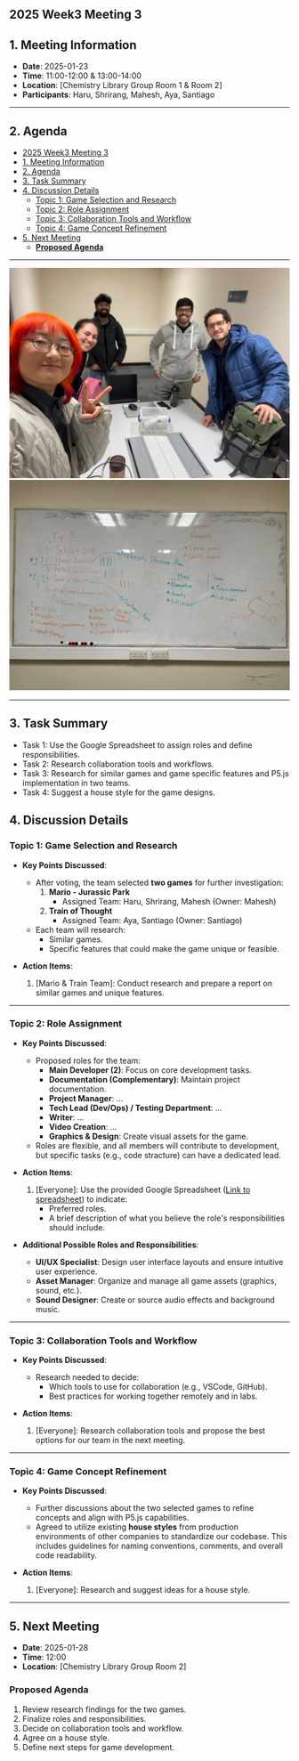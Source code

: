 ## 2025 Week3 Meeting 3

## 1. Meeting Information
- **Date**: 2025-01-23
- **Time**: 11:00-12:00 & 13:00-14:00
- **Location**: [Chemistry Library Group Room 1 & Room 2]
- **Participants**: Haru, Shrirang, Mahesh, Aya, Santiago

---

## 2. Agenda
- [2025 Week3 Meeting 3](#2025-week3-meeting-3)
- [1. Meeting Information](#1-meeting-information)
- [2. Agenda](#2-agenda)
- [3. Task Summary](#3-task-summary)
- [4. Discussion Details](#4-discussion-details)
  - [Topic 1: Game Selection and Research](#topic-1-game-selection-and-research)
  - [Topic 2: Role Assignment](#topic-2-role-assignment)
  - [Topic 3: Collaboration Tools and Workflow](#topic-3-collaboration-tools-and-workflow)
  - [Topic 4: Game Concept Refinement](#topic-4-game-concept-refinement)
- [5. Next Meeting](#5-next-meeting)
  - [**Proposed Agenda**](#proposed-agenda)

---

![group_photo_meeting3](./img/photo_meeting3-1.JPG)
![meeting_topics_whiteboard](./img/photo_meeting3-2.jpeg)

---

## 3. Task Summary

- Task 1: Use the Google Spreadsheet to assign roles and define responsibilities.
- Task 2: Research collaboration tools and workflows.
- Task 3: Research for similar games and game specific features and P5.js implementation in two teams.
- Task 4: Suggest a house style for the game designs.

## 4. Discussion Details

### Topic 1: Game Selection and Research
- **Key Points Discussed**:
  - After voting, the team selected **two games** for further investigation:
    1. **Mario - Jurassic Park**
       - Assigned Team: Haru, Shrirang, Mahesh (Owner: Mahesh)
    2. **Train of Thought**
       - Assigned Team: Aya, Santiago (Owner: Santiago)
  - Each team will research:
    - Similar games.
    - Specific features that could make the game unique or feasible.

- **Action Items**:
  1. [Mario & Train Team]: Conduct research and prepare a report on similar games and unique features.

---

### Topic 2: Role Assignment
- **Key Points Discussed**:
  - Proposed roles for the team:
    - **Main Developer (2)**: Focus on core development tasks.
    - **Documentation (Complementary)**: Maintain project documentation.
    - **Project Manager**: ...
    - **Tech Lead (Dev/Ops) / Testing Department**: ...
    - **Writer**: ...
    - **Video Creation**: ...
    - **Graphics & Design**: Create visual assets for the game.
  - Roles are flexible, and all members will contribute to development, but specific tasks (e.g., code stracture) can have a dedicated lead.

- **Action Items**:
  1. [Everyone]: Use the provided Google Spreadsheet ([Link to spreadsheet](https://docs.google.com/spreadsheets/d/1wfd9mEP3Qb1MMm0zbzbSBfh5npfo7IzkvoyFf6kZoDc/edit?gid=616378743#gid=616378743)) to indicate:
     - Preferred roles.
     - A brief description of what you believe the role's responsibilities should include.

- **Additional Possible Roles and Responsibilities**:
  - **UI/UX Specialist**: Design user interface layouts and ensure intuitive user experience.
  - **Asset Manager**: Organize and manage all game assets (graphics, sound, etc.).
  - **Sound Designer**: Create or source audio effects and background music.

---

### Topic 3: Collaboration Tools and Workflow
- **Key Points Discussed**:
  - Research needed to decide:
    - Which tools to use for collaboration (e.g., VSCode, GitHub).
    - Best practices for working together remotely and in labs.

- **Action Items**:
  1. [Everyone]: Research collaboration tools and propose the best options for our team in the next meeting.

---

### Topic 4: Game Concept Refinement
- **Key Points Discussed**:
  - Further discussions about the two selected games to refine concepts and align with P5.js capabilities.
  - Agreed to utilize existing **house styles** from production environments of other companies to standardize our codebase. This includes guidelines for naming conventions, comments, and overall code readability.


- **Action Items**:
  1. [Everyone]: Research and suggest ideas for a house style.

---

## 5. Next Meeting
- **Date**: 2025-01-28
- **Time**: 12:00
- **Location**: [Chemistry Library Group Room 2]
### **Proposed Agenda**
1. Review research findings for the two games.
2. Finalize roles and responsibilities.
3. Decide on collaboration tools and workflow.
4. Agree on a house style.
5. Define next steps for game development.
